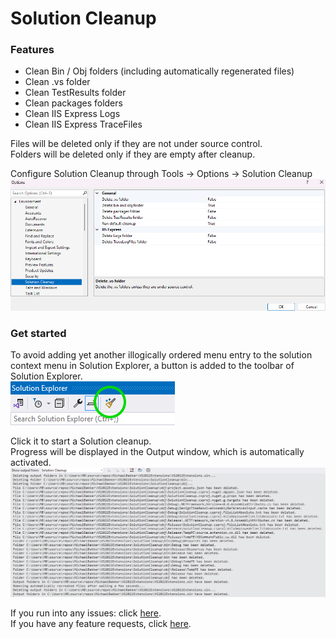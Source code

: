 # Solution Cleanup

### Features
- Clean Bin / Obj folders (including automatically regenerated files)
- Clean .vs folder
- Clean TestResults folder
- Clean packages folders
- Clean IIS Express Logs
- Clean IIS Express TraceFiles

Files will be deleted only if they are not under source control.  
Folders will be deleted only if they are empty after cleanup.

Configure Solution Cleanup through Tools -> Options -> Solution Cleanup  
![Options](images/options.png)

### Get started

To avoid adding yet another illogically ordered menu entry to the solution context menu in Solution Explorer, a button is added to the toolbar of Solution Explorer.  
![Toolbar](images/toolbar.png)

Click it to start a Solution cleanup.  
Progress will be displayed in the Output window, which is automatically activated.  
![Output](images/output.png)

If you run into any issues: click [here](https://github.com/TheBlueHeron/VS2022Extensions/issues).  
If you have any feature requests, click [here](https://github.com/TheBlueHeron/VS2022Extensions/discussions/1).
